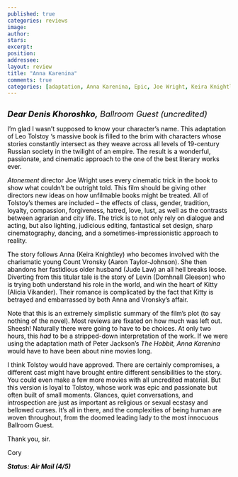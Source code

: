```yaml
---
published: true
categories: reviews
image:
author: 
stars: 
excerpt: 
position: 
addressee: 
layout: review
title: "Anna Karenina"
comments: true
categories: [adaptation, Anna Karenina, Epic, Joe Wright, Keira Knightly, Leo Tolstoy, Rassian, romance, Uncategorized]
---
```

<div><p><span class="full-image-block ssNonEditable"><span><a href="/letters/2012/11/28/anna-karenina.html"><img src="http://static.squarespace.com/static/5005f6bcc4aa41161b33e89e/5329cf1fe4b07c068ebf74de/5329cf1fe4b07c068ebf7744/1354120757783/Anna%20Karenia.jpg" alt="" /></a></span></span></p>
<p><em><span><span style="color:#010101;font-size:130%;"><strong>Dear Denis Khoroshko,</strong> Ballroom Guest (uncredited)</span></span></em></p>
<p><span><span style="color:#010101;">I&rsquo;m glad I wasn&rsquo;t supposed to know your character&rsquo;s name. This adaptation of Leo Tolstoy &lsquo;s massive book is filled to the brim with characters whose stories constantly intersect as they weave across all levels of 19-century Russian society in the twilight of an empire. The result is a wonderful, passionate, and cinematic approach to the one of the best literary works ever. </span></span></p>
<p><span><em><span style="color:#010101;">Atonement</span></em></span><span><span style="color:#010101;"> director Joe Wright uses every cinematic trick in the book to show what couldn&rsquo;t be outright told. This film should be giving other directors new ideas on how unfilmable books might be treated. All of Tolstoy&rsquo;s themes are included &ndash; the effects of class, gender, tradition, loyalty, compassion, forgiveness, hatred, love, lust, as well as the contrasts between agrarian and city life. The trick is to not only rely on dialogue and acting, but also lighting, judicious editing, fantastical set design, sharp cinematography, dancing, and a sometimes-impressionistic approach to reality. </span></span></p>
<p><span><span style="color:#010101;">The story follows Anna (Keira Knightley) who becomes involved with the charismatic young Count Vronsky (Aaron Taylor-Johnson). She then abandons her fastidious older husband (Jude Law) an all hell breaks loose. Diverting from this titular tale is the story of Levin (Domhnall Gleeson) who is trying both understand his role in the world, and win the heart of Kitty (Alicia Vikander). Their romance is complicated by the fact that Kitty is betrayed and embarrassed by both Anna and Vronsky&rsquo;s affair. </span></span></p>
<p><span><span style="color:#010101;">Note that this is an extremely simplistic summary of the film&rsquo;s plot (to say nothing of the novel). Most reviews are fixated on how much was left out. Sheesh! Naturally there were going to have to be choices. At only two hours, this <em>had</em> to be a stripped-down interpretation of the work. If we were using the adaptation math of Peter Jackson&rsquo;s <em>The Hobbit, Anna Karenina</em> would have to have been about nine movies long. </span></span></p>
<p><span><span style="color:#010101;">I think Tolstoy would have approved. There are certainly compromises, a different cast might have brought entire different sensibilities to the story. You could even make a few more movies with all uncredited material. But this version is loyal to Tolstoy, whose work was epic and passionate but often built of small moments. Glances, quiet conversations, and introspection are just as important as religious or sexual ecstasy and bellowed curses. It&rsquo;s all in there, and the complexities of being human are woven throughout, from the doomed leading lady to the most innocuous Ballroom Guest.</span></span></p>
<p><span><span style="color:#010101;">Thank you, sir.</span></span></p>
<p><span><span style="color:#010101;">Cory</span></span></p>
<p><span><strong><em><span style="color:#010101;">Status: Air Mail (4/5)</span></em></strong></span></p></div>
